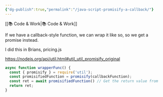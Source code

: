 ```yaml
---
{"dg-publish":true,"permalink":"/java-script-promisify-a-callback/"}
---
```



[[📚 Code & Work\|📚 Code & Work]]

If we have a callback-style function, we can wrap it like so, so we get a promise instead.

I did this in Brians, pricing.js

https://nodejs.org/api/util.html#util_util_promisify_original

```js
async function wrapperFunc() {
  const { promisify } = require('util');
  const promisifiedFunction = promisify(callbackFunction);
  const ret = await promisifiedFunction() // Get the return value from the promisified function
  return ret;
}
```